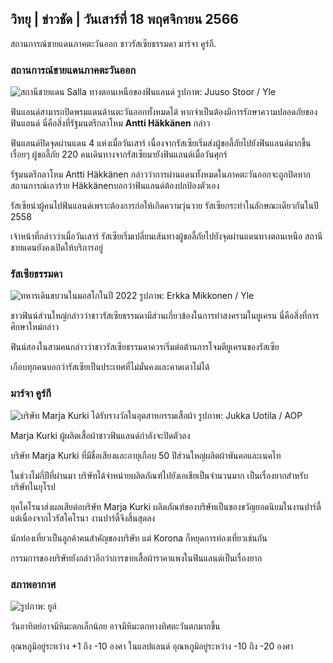 ## วิทยุ \| ข่าวชัด \| วันเสาร์ที่ 18 พฤศจิกายน 2566

สถานการณ์ชายแดนภาคตะวันออก ชาวรัสเซียธรรมดา มาร์จา คูร์กี.

### สถานการณ์ชายแดนภาคตะวันออก

![สถานีชายแดน Salla ทางตอนเหนือของฟินแลนด์ รูปภาพ: Juuso Stoor / Yle](https://images.cdn.yle.fi/image/upload/c_crop,h_3033,w_5392,x_0,y_144/ar_1.7777777777777777,c_fill,g_faces,h_675,w_1200/dpr_1.0/q_auto:eco/f_auto/fl_lossy/v1700230392/39-1202451655773834805e)

ฟินแลนด์สามารถปิดพรมแดนด้านตะวันออกทั้งหมดได้ หากจำเป็นต้องมีการรักษาความปลอดภัยของฟินแลนด์ นี่คือสิ่งที่รัฐมนตรีกลาโหม **Antti Häkkänen** กล่าว

ฟินแลนด์ปิดจุดผ่านแดน 4 แห่งเมื่อวันเสาร์ เนื่องจากรัสเซียเริ่มส่งผู้ขอลี้ภัยไปยังฟินแลนด์มากขึ้นเรื่อยๆ ผู้ขอลี้ภัย 220 คนเดินทางจากรัสเซียมายังฟินแลนด์เมื่อวันศุกร์

รัฐมนตรีกลาโหม Antti Häkkänen กล่าวว่าการผ่านแดนทั้งหมดในภาคตะวันออกจะถูกปิดหากสถานการณ์เลวร้าย Häkkänenบอกว่าฟินแลนด์ต้องปกป้องตัวเอง

รัสเซียนำผู้คนไปฟินแลนด์เพราะต้องการก่อให้เกิดความวุ่นวาย รัสเซียกระทำในลักษณะเดียวกันในปี 2558

เจ้าหน้าที่กล่าวว่าเมื่อวันเสาร์ รัสเซียเริ่มเปลี่ยนเส้นทางผู้ขอลี้ภัยไปยังจุดผ่านแดนทางตอนเหนือ สถานีชายแดนยังคงเปิดให้บริการอยู่

### รัสเซียธรรมดา

![ทหารเดินขบวนในมอสโกในปี 2022 รูปภาพ: Erkka Mikkonen / Yle](https://images.cdn.yle.fi/image/upload/c_crop,h_2250,w_4000,x_0,y_620/ar_1.7777777777777777,c_fill,g_faces,h_675,w_1200/dpr_1.0/q_auto:eco/f_auto/fl_lossy/v1652081791/39-9521386278c4035763b)

ชาวฟินน์ส่วนใหญ่กล่าวว่าชาวรัสเซียธรรมดามีส่วนเกี่ยวข้องในการทำสงครามในยูเครน นี่คือสิ่งที่การศึกษาใหม่กล่าว

ฟินน์สองในสามคนกล่าวว่าชาวรัสเซียธรรมดาควรเริ่มต่อต้านการโจมตียูเครนของรัสเซีย

เกือบทุกคนบอกว่ารัสเซียเป็นประเทศที่ไม่มั่นคงและคาดเดาไม่ได้

### มาร์จา คูร์กี

![บริษัท Marja Kurki ได้รับรางวัลในอุตสาหกรรมเสื้อผ้า รูปภาพ: Jukka Uotila / AOP](https://images.cdn.yle.fi/image/upload/c_crop,h_2089,w_3715,x_1,y_0/ar_1.7777777777777777,c_fill,g_faces,h_675,w_1200/dpr_1.0/q_auto:eco/f_auto/fl_lossy/v1700215518/39-120216565573a69289c3)

Marja Kurki ผู้ผลิตเสื้อผ้าชาวฟินแลนด์กำลังจะปิดตัวลง

บริษัท Marja Kurki ที่มีชื่อเสียงและอายุเกือบ 50 ปีส่วนใหญ่ผลิตผ้าพันคอและเนคไท

ในช่วงไม่กี่ปีที่ผ่านมา บริษัทได้จำหน่ายผลิตภัณฑ์ไปยังเอเชียเป็นจำนวนมาก เป็นเรื่องยากสำหรับบริษัทในยุโรป

ยุคโคโรนาส่งผลเสียต่อบริษัท Marja Kurki ผลิตภัณฑ์ของบริษัทเป็นของขวัญยอดนิยมในงานปาร์ตี้ แต่เนื่องจากไวรัสโคโรนา งานปาร์ตี้จึงสิ้นสุดลง

นักท่องเที่ยวเป็นลูกค้าคนสำคัญของบริษัท แต่ Korona ก็หยุดการท่องเที่ยวเช่นกัน

กรรมการของบริษัทยังกล่าวอีกว่าการขายเสื้อผ้าราคาแพงในฟินแลนด์เป็นเรื่องยาก

### สภาพอากาศ

![ รูปภาพ: ยูล์](https://images.cdn.yle.fi/image/upload/c_crop,h_1080,w_1919,x_0,y_0/ar_1.7777777777777777,c_fill,g_faces,h_675,w_1200/dpr_1.0/q_auto:eco/f_auto/fl_lossy/v1700323494/39-12028456558e083321cf)

วันอาทิตย์อาจมีหิมะตกเล็กน้อย อาจมีหิมะตกทางทิศตะวันตกมากขึ้น

อุณหภูมิอยู่ระหว่าง +1 ถึง -10 องศา ในแลปแลนด์ อุณหภูมิอยู่ระหว่าง -10 ถึง -20 องศา